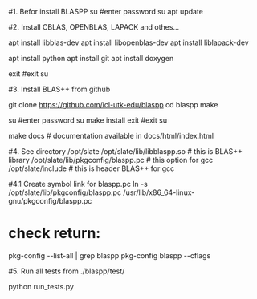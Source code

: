 #1. Befor install BLASPP
   su #enter password su
   apt update
   
#2. Install CBLAS, OPENBLAS, LAPACK and othes...

   apt install libblas-dev
   apt install libopenblas-dev
   apt install liblapack-dev
   
   apt install python
   apt install git
   apt install doxygen
   
   exit #exit su	
   
#3. Install BLAS++ from github
   
   git clone https://github.com/icl-utk-edu/blaspp
   cd blaspp
   make
   
   su #enter password su
   make install
   exit #exit su

   make docs  # documentation available in docs/html/index.html

#4. See directory /opt/slate
   /opt/slate/lib/libblaspp.so	# this is BLAS++ library
   /opt/slate/lib/pkgconfig/blaspp.pc  # this option for gcc
   /opt/slate/include		       # this is header BLAS++ for gcc

#4.1 Create symbol link for blaspp.pc
   ln -s /opt/slate/lib/pkgconfig/blaspp.pc /usr/lib/x86_64-linux-gnu/pkgconfig/blaspp.pc
   # check return:
   pkg-config --list-all | grep blaspp
   pkg-config blaspp --cflags

#5. Run all tests from ./blaspp/test/

   python run_tests.py
   
   
   
   

